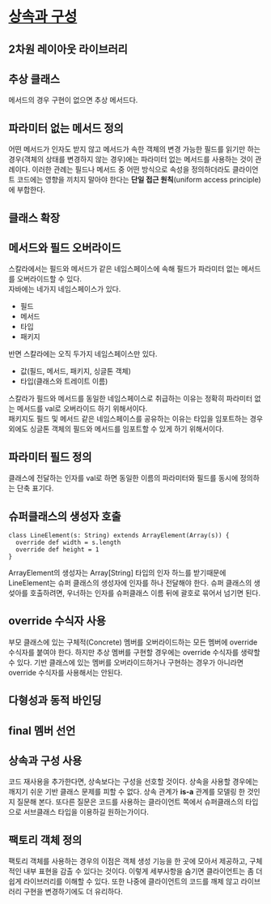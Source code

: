 # [상속과 구성](https://github.com/mini666/scala-edu/blob/master/src/main/scala/edu/scala/ch10/Element.scala)
## 2차원 레이아웃 라이브러리
## 추상 클래스
메서드의 경우 구현이 없으면 추상 메서드다.
## 파라미터 없는 메서드 정의
어떤 메서드가 인자도 받지 않고 메서드가 속한 객체의 변경 가능한 필드를 읽기만 하는 경우(객체의 상태를 변경하지 않는 경우)에는 파라미터 없는 메서드를 
사용하는 것이 관례이다. 
이러한 관례는 필드나 메서드 중 어떤 방식으로 속성을 정의하더라도 클라이언트 코드에는 영향을 끼치지 말아야 한다는 
**단일 접근 원칙**(uniform access principle)에 부합한다.
## 클래스 확장
## 메서드와 필드 오버라이드
스칼라에서는 필드와 메서드가 같은 네임스페이스에 속해 필드가 파라미터 없는 메서드를 오버라이드할 수 있다.  
자바에는 네가지 네임스페이스가 있다.
* 필드
* 메서드
* 타입
* 패키지

반면 스칼라에는 오직 두가지 네임스페이스만 있다.  
* 값(필드, 메서드, 패키지, 싱글톤 객체)
* 타입(클래스와 트레이트 이름)

스칼라가 필드와 메서드를 동일한 네임스페이스로 취급하는 이유는 정확히 파라미터 없는 메서드를 val로 오버라이드 하기 위해서이다.  
패키지도 필드 및 메서드 같은 네임스페이스를 공유하는 이유는 타입을 임포트하는 경우 외에도 싱글톤 객체의 필드와 메서드를 임포트할 수 있게 하기 위해서이다.
## 파라미터 필드 정의
클래스에 전달하는 인자를 val로 하면 동일한 이름의 파라미터와 필드를 동시에 정의하는 단축 표기다.
## 슈퍼클래스의 생성자 호출
```
class LineElement(s: String) extends ArrayElement(Array(s)) {
  override def width = s.length
  override def height = 1
}
```
ArrayElement의 생성자는 Array[String] 타입의 인자 하느를 받기때문에 LineElement는 슈퍼 클래스의 생성자에 인자를 하나 전달해야 한다. 
슈퍼 클래스의 생섲아를 호출하려면, 우너하는 인자를 슈퍼클래스 이름 뒤에 괄호로 묶어서 넘기면 된다.
## override 수식자 사용
부모 클래스에 있는 구체적(Concrete) 멤버를 오버라이드하는 모든 멤버에 override 수식자를 붙여야 한다. 하지만 추상 멤버를 구현할 경우에는 
override 수식자를 생략할 수 있다. 기반 클래스에 있는 멤버를 오버라이드하거나 구현하는 경우가 아니라면 override 수식자를 사용해서는 안된다.
## 다형성과 동적 바인딩
## final 멤버 선언
## 상속과 구성 사용
코드 재사용을 추가한다면, 상속보다는 구성을 선호할 것이다. 상속을 사용할 경우에는 깨지기 쉬운 기반 클래스 문제를 피할 수 없다. 
상속 관계가 **is-a** 관계를 모델링 한 것인지 질문해 본다. 또다른 질문은 코드를 사용하는 클라이언트 쪽에서 슈퍼클래스의 타입으로 서브클래스 
타입을 이용하길 원하는가이다.

## 팩토리 객체 정의
팩토리 객체를 사용하는 경우의 이점은 객체 생성 기능을 한 곳에 모아서 제공하고, 구체적인 내부 표현을 감출 수 있다는 것이다. 
이렇게 세부사항을 숨기면 클라이언트는 좀 더 쉽게 라이브러리를 이해할 수 있다. 또한 나중에 클라이언트의 코드를 깨제 않고 라이브러리 구현을 
변경하기에도 더 유리하다.

